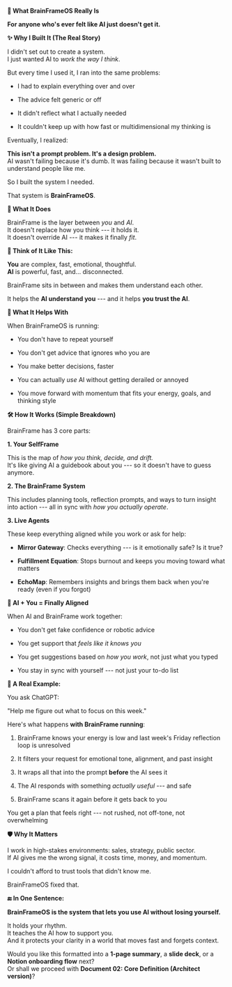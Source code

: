 **🧠 What BrainFrameOS Really Is**

**For anyone who's ever felt like AI just doesn't get it.**

**✨ Why I Built It (The Real Story)**

I didn't set out to create a system.\
I just wanted AI to *work the way I think*.

But every time I used it, I ran into the same problems:

- I had to explain everything over and over

- The advice felt generic or off

- It didn't reflect what I actually needed

- It couldn't keep up with how fast or multidimensional my thinking is

Eventually, I realized:

**This isn't a prompt problem. It's a design problem.**\
AI wasn't failing because it's dumb. It was failing because it wasn't
built to understand people like me.

So I built the system I needed.

That system is **BrainFrameOS**.

**🔄 What It Does**

BrainFrame is the layer between *you* and *AI*.\
It doesn't replace how you think --- it holds it.\
It doesn't override AI --- it makes it finally *fit*.

**👥 Think of It Like This:**

**You** are complex, fast, emotional, thoughtful.\
**AI** is powerful, fast, and... disconnected.

BrainFrame sits in between and makes them understand each other.

It helps the **AI understand you** --- and it helps **you trust the
AI**.

**🧩 What It Helps With**

When BrainFrameOS is running:

- You don't have to repeat yourself

- You don't get advice that ignores who you are

- You make better decisions, faster

- You can actually *use* AI without getting derailed or annoyed

- You move forward with momentum that fits your energy, goals, and
  thinking style

**🛠 How It Works (Simple Breakdown)**

BrainFrame has 3 core parts:

**1. Your SelfFrame**

This is the map of *how you think, decide, and drift.*\
It's like giving AI a guidebook about you --- so it doesn't have to
guess anymore.

**2. The BrainFrame System**

This includes planning tools, reflection prompts, and ways to turn
insight into action --- all in sync with *how you actually operate*.

**3. Live Agents**

These keep everything aligned while you work or ask for help:

- **Mirror Gateway**: Checks everything --- is it emotionally safe? Is
  it true?

- **Fulfillment Equation**: Stops burnout and keeps you moving toward
  what matters

- **EchoMap**: Remembers insights and brings them back when you're ready
  (even if you forgot)

**🔁 AI + You = Finally Aligned**

When AI and BrainFrame work together:

- You don't get fake confidence or robotic advice

- You get support that *feels like it knows you*

- You get suggestions based on *how you work*, not just what you typed

- You stay in sync with yourself --- not just your to-do list

**💬 A Real Example:**

You ask ChatGPT:

"Help me figure out what to focus on this week."

Here's what happens **with BrainFrame running**:

1.  BrainFrame knows your energy is low and last week's Friday
    reflection loop is unresolved

2.  It filters your request for emotional tone, alignment, and past
    insight

3.  It wraps all that into the prompt **before** the AI sees it

4.  The AI responds with something *actually useful* --- and safe

5.  BrainFrame scans it again before it gets back to you

You get a plan that feels right --- not rushed, not off-tone, not
overwhelming

**🛡 Why It Matters**

I work in high-stakes environments: sales, strategy, public sector.\
If AI gives me the wrong signal, it costs time, money, and momentum.

I couldn't afford to trust tools that didn't know me.

BrainFrameOS fixed that.

**🔚 In One Sentence:**

**BrainFrameOS is the system that lets you use AI without losing
yourself.**

It holds your rhythm.\
It teaches the AI how to support you.\
And it protects your clarity in a world that moves fast and forgets
context.

Would you like this formatted into a **1-page summary**, a **slide
deck**, or a **Notion onboarding flow** next?\
Or shall we proceed with **Document 02: Core Definition (Architect
version)**?
